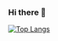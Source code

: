 ### Hi there 👋

[![Top Langs](https://github-readme-stats.vercel.app/api/top-langs/?username=lightcode22)](https://github.com/**anuraghazra**/github-readme-stats)

<!--
**lightcode22/lightcode22** is a ✨ _special_ ✨ repository because its `README.md` (this file) appears on your GitHub profile.

Here are some ideas to get you started:

- 🔭 I’m currently working on ...
- 🌱 I’m currently learning ...
- 👯 I’m looking to collaborate on ...
- 🤔 I’m looking for help with ...
- 💬 Ask me about ...
- 📫 How to reach me: ...
- 😄 Pronouns: ...
- ⚡ Fun fact: ...
-->
